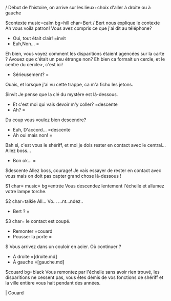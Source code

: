 / Début de l'histoire, on arrive sur les lieux+choix d'aller à droite ou à gauche

$contexte music=calm bg=hill char=Bert
/ Bert nous explique le contexte
Ah vous voilà patron!
Vous avez compris ce que j'ai dit au téléphone?
- Oui, tout était clair!
=invit
- Euh,Non...
=

Eh bien, vous voyez comment les disparitions étaient agencées sur la carte ?
Avouez que c'était un peu étrange non? Eh bien ca formait un cercle, et le
 centre du cercle>, c'est ici!
- Sérieusement?
=

Ouais, et lorsque j'ai vu cette trappe, ca m'a fichu les jetons.

$invit
Je pense que la clé du mystère est là-dessous.

- Et c'est moi qui vais devoir m'y coller?
=descente
- Ah?
=

Du coup vous voulez bien descendre?
- Euh, D'accord...
=descente
- Ah oui mais non!
=

Bah si, c'est vous le shériff, et moi je dois rester en contact avec le
 central...
Allez boss...

- Bon ok...
=

$descente
Allez boss, courage!
Je vais essayer de rester en contact avec vous mais on doit pas capter grand
 chose là-dessous !

$1 char= music= bg=entrée
Vous descendez lentement l'échelle et allumez votre lampe torche.

$2 char=talkie
All... Vo... ...nt...ndez..

- Bert ?
=

$3 char=
le contact est coupé.

- Remonter
=couard
- Pousser la porte
=

$
Vous arrivez dans un couloir en acier.
Où continuer ?
- À droite
=[droite.md]
- À gauche
=[gauche.md]

$couard bg=black
Vous remontez par l'échelle sans avoir rien trouvé, les disparitions ne cessent
 pas, vous êtes démis de vos fonctions de shériff et la ville entière vous hait
 pendant des années.

| Couard
